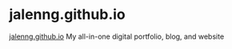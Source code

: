 # jalenng.github.io
[jalenng.github.io](https://jalenng.github.io)
My all-in-one digital portfolio, blog, and website